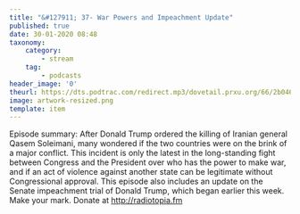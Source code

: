 ```yaml
---
title: "&#127911; 37- War Powers and Impeachment Update"
published: true
date: 30-01-2020 08:48
taxonomy:
    category:
        - stream
    tag:
        - podcasts
header_image: '0'
theurl: https://dts.podtrac.com/redirect.mp3/dovetail.prxu.org/66/2b04691d-6327-460c-ad9f-98c65dd26542/TCL_37a_War_Powers_and_Impeachment_Update_01.mp3
image: artwork-resized.png
template: item
--- 
```

Episode summary: After Donald Trump ordered the killing of Iranian general Qasem Soleimani, many wondered if the two countries were on the brink of a major conflict. This incident is only the latest in the long-standing fight between Congress and the President over who has the power to make war, and if an act of violence against another state can be legitimate without Congressional approval. This episode also includes an update on the Senate impeachment trial of Donald Trump, which began earlier this week. Make your mark. Donate at http://radiotopia.fm
